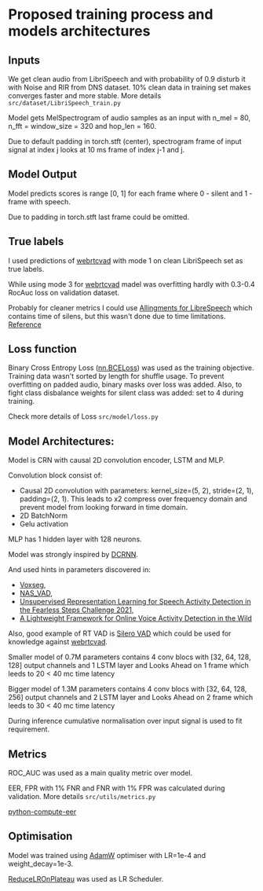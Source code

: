# Proposed training process and  models architectures

## Inputs

We get clean audio from LibriSpeech and with probability of 0.9 disturb it with Noise and RIR from DNS dataset.
10% clean data in training set makes converges faster and more stable. 
More details `src/dataset/LibriSpeech_train.py`

Model gets MelSpectrogram of audio samples as an input with n_mel = 80, n_fft = window_size = 320 and hop_len = 160.

Due to default padding in torch.stft (center), spectrogram frame of input signal at index j looks at 10 ms frame of index j-1 and j. 

## Model Output

Model predicts scores is range [0, 1] for each frame where 0 - silent and 1 - frame with speech.

Due to padding in torch.stft last frame could be omitted.

## True labels
I used predictions of [webrtcvad](https://github.com/wiseman/py-webrtcvad) with mode 1 on clean LibriSpeech set as true labels.

While using mode 3 for [webrtcvad](https://github.com/wiseman/py-webrtcvad) madel was overfitting hardly with 0.3-0.4 RocAuc loss on validation dataset.

Probably for cleaner metrics I could use [Allingments for LibreSpeech](https://zenodo.org/record/2619474#.YgPae7pByUl) which contains time of silens, but this wasn't done due to time limitations. [Reference](https://github.com/asteroid-team/Libri_VAD)
## Loss function

Binary Cross Entropy Loss ([nn.BCELoss](https://pytorch.org/docs/stable/generated/torch.nn.BCELoss.html)) was used as the training objective. 
Training data wasn't sorted by length for shuffle usage. To prevent overfitting on padded audio, binary masks over loss was added. Also, to fight class disbalance weights for silent class was added: set to 4 during training.

Check more details of Loss `src/model/loss.py`

## Model Architectures:

Model is CRN with causal 2D convolution encoder, LSTM and MLP. 

Convolution block consist of:
- Causal 2D convolution with parameters: kernel_size=(5, 2), stride=(2, 1), padding=(2, 1). This leads to x2 compress over frequency domain and prevent model from looking forward in time domain.
- 2D BatchNorm
- Gelu activation

MLP has 1 hidden layer with 128 neurons.

Model was strongly inspired by [DCRNN](https://github.com/liyaguang/DCRNN).

And used hints in parameters discovered in:
- [Voxseg](https://github.com/NickWilkinson37/voxseg), 
- [NAS_VAD](https://github.com/daniel03c1/nas_vad), 
- [Unsupervised Representation Learning for Speech Activity Detection in the Fearless Steps Challenge 2021](https://www.isca-speech.org/archive/pdfs/interspeech_2021/gimeno21_interspeech.pdf),
- [A Lightweight Framework for Online Voice Activity Detection in the Wild](https://www.isca-speech.org/archive/pdfs/interspeech_2021/xu21b_interspeech.pdf)

Also, good example of RT VAD is [Silero VAD](https://github.com/snakers4/silero-vad) which could be used for knowledge against [webrtcvad](https://github.com/wiseman/py-webrtcvad).

Smaller model of 0.7M parameters contains 4 conv blocs with [32, 64, 128, 128] output channels and 1 LSTM layer and Looks Ahead on 1 frame which leeds to 20 < 40 mc time latency

Bigger model of 1.3M parameters contains 4 conv blocs with [32, 64, 128, 256] output channels and 2 LSTM layer and Looks Ahead on 2 frame which leeds to 30 < 40 mc time latency

During inference cumulative normalisation over input signal is used to fit requirement.

## Metrics
ROC_AUC was used as a main quality metric over model.

EER, FPR with 1% FNR and FNR with 1% FPR was calculated during validation. More details `src/utils/metrics.py`

[python-compute-eer](https://github.com/YuanGongND/python-compute-eer)

## Optimisation
Model was trained using [AdamW](https://pytorch.org/docs/stable/generated/torch.optim.AdamW.html) optimiser with LR=1e-4 and weight_decay=1e-3.

[ReduceLROnPlateau](https://pytorch.org/docs/stable/generated/torch.optim.lr_scheduler.ReduceLROnPlateau.html) was used as LR Scheduler.  
    